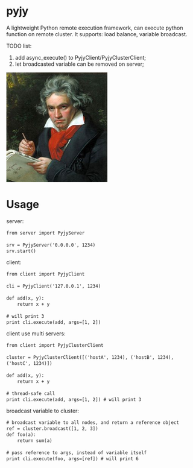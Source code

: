 # pyjy
A lightweight Python remote execution framework, can execute python function on remote cluster. It supports: load balance, variable broadcast.

TODO list:

1. add async_execute() to PyjyClient/PyjyClusterClient;
2. let broadcasted variable can be removed on server;


<img src="https://raw.githubusercontent.com/meteorx165/pyjy/master/beethoven.jpg"></img>

# Usage
server:

    from server import PyjyServer

    srv = PyjyServer('0.0.0.0', 1234)
    srv.start()
    
client:

    from client import PyjyClient
    
    cli = PyjyClient('127.0.0.1', 1234)
    
    def add(x, y):
        return x + y
    
    # will print 3
    print cli.execute(add, args=[1, 2])

client use multi servers:

    from client import PyjyClusterClient
    
    cluster = PyjyClusterClient([('hostA', 1234), ('hostB', 1234), ('hostC', 1234)])

    def add(x, y):
        return x + y
    
    # thread-safe call
    print cli.execute(add, args=[1, 2]) # will print 3
    
broadcast variable to cluster:
    
    # broadcast variable to all nodes, and return a reference object
    ref = cluster.broadcast([1, 2, 3])
    def foo(a):
        return sum(a)
        
    # pass reference to args, instead of variable itself
    print cli.execute(foo, args=[ref]) # will print 6
